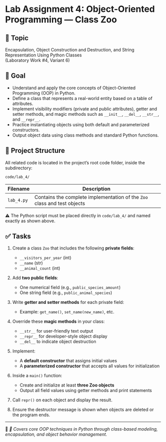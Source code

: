 # Lab Assignment 4: Object-Oriented Programming — Class Zoo

## 🎯 Topic

Encapsulation, Object Construction and Destruction, and String Representation Using Python Classes  
(Laboratory Work #4, Variant 6)

## 📌 Goal

- Understand and apply the core concepts of Object-Oriented Programming (OOP) in Python.
- Define a class that represents a real-world entity based on a table of attributes.
- Implement visibility modifiers (private and public attributes), getter and setter methods, and magic methods such as `__init__`, `__del__`, `__str__`, and `__repr__`.
- Practice instantiating objects using both default and parameterized constructors.
- Output object data using class methods and standard Python functions.

## 📂 Project Structure

All related code is located in the project’s root code folder, inside the subdirectory:

```
code/lab_4/
```

<table>
  <thead>
    <tr>
      <th>Filename</th>
      <th>Description</th>
    </tr>
  </thead>
  <tbody>
    <tr>
      <td><code>lab_4.py</code></td>
      <td>Contains the complete implementation of the <code>Zoo</code> class and test objects</td>
    </tr>
  </tbody>
</table>

⚠️ The Python script must be placed directly in `code/lab_4/` and named exactly as shown above.

## ✅ Tasks

1. Create a class `Zoo` that includes the following **private fields**:
   - `__visitors_per_year` (int)
   - `__name` (str)
   - `__animal_count` (int)

2. Add **two public fields**:
   - One numerical field (e.g., `public_species_amount`)
   - One string field (e.g., `public_animal_species`)

3. Write **getter and setter methods** for each private field:
   - Example: `get_name()`, `set_name(new_name)`, etc.

4. Override these **magic methods** in your class:
   - `__str__` for user-friendly text output
   - `__repr__` for developer-style object display
   - `__del__` to indicate object destruction

5. Implement:
   - A **default constructor** that assigns initial values
   - A **parameterized constructor** that accepts all values for initialization

6. Inside a `main()` function:
   - Create and initialize at least **three Zoo objects**
   - Output all field values using getter methods and print statements

7. Call `repr()` on each object and display the result.
8. Ensure the destructor message is shown when objects are deleted or the program ends.

---

📎 *📎 Covers core OOP techniques in Python through class-based modeling, encapsulation, and object behavior management.*

